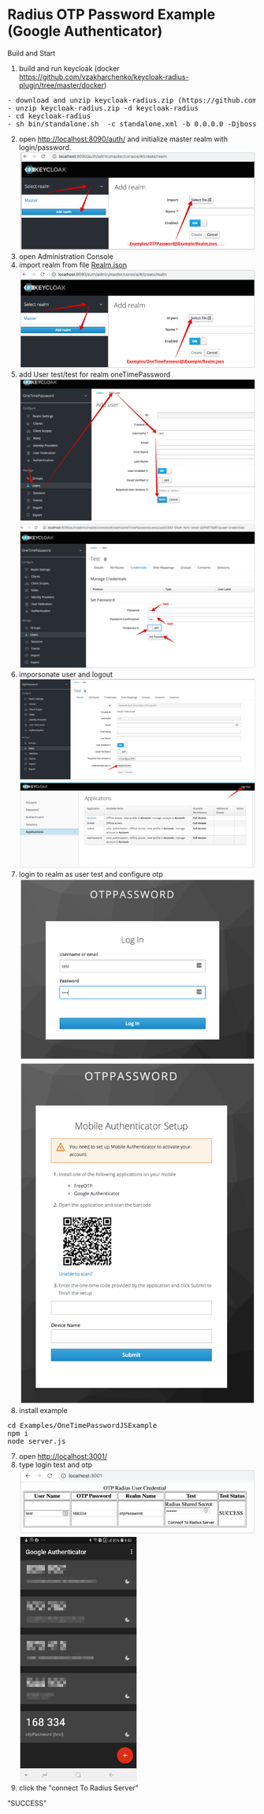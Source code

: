 # Radius OTP Password Example (Google Authenticator)

Build and Start
1. build and run keycloak (docker https://github.com/vzakharchenko/keycloak-radius-plugin/tree/master/docker)
<pre>
- download and unzip keycloak-radius.zip (https://github.com/vzakharchenko/keycloak-radius-plugin/releases)
- unzip keycloak-radius.zip -d keycloak-radius
- cd keycloak-radius
- sh bin/standalone.sh  -c standalone.xml -b 0.0.0.0 -Djboss.bind.address.management=0.0.0.0 --debug 8190 -Djboss.http.port=8090
</pre>
2. open [http://localhost:8090/auth/]() and initialize master realm with login/password. ![initRealm](../../docs/importRealm2.png)
3. open Administration Console
4. import realm from file [Realm.json](Realm.json) ![importRealm](../../docs/importRealm.png)
5. add User test/test for realm oneTimePassword ![createUser](../../docs/createUser.png)![setPassword_1](../../docs/setPassword_1.png)
6. imporsonate user and logout ![impersonateUserExample](../../docs/impersonateUserExample.png) ![impersonateUserExample2](../../docs/impersonateUserExample2.png)
7. login to realm as user test and configure otp ![impersonateUserExample3](../../docs/impersonateUserExample3.png) ![impersonateUserExample4](../../docs/impersonateUserExample4.png)
8. install example
<pre>
cd Examples/OneTimePasswordJSExample
npm i
node server.js
</pre>
7. open [http://localhost:3001/](http://localhost:3001/)
8. type login test and otp ![otpPasswordClient](../../docs/otpPasswordClient.png) ![otp](../../docs/otp.png)
9. click the "connect To Radius Server"

"SUCCESS"



